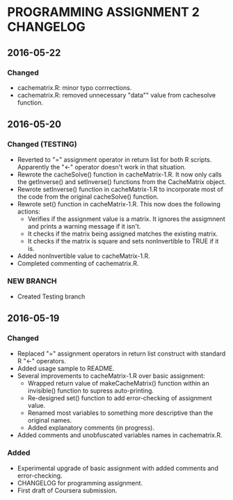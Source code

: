 #  PROGRAMMING ASSIGNMENT 2 CHANGELOG

## 2016-05-22

### Changed
- cachematrix.R: minor typo corrrections.
- cachematrix.R: removed unnecessary "data"" value from cachesolve function.

## 2016-05-20

### Changed (TESTING)
- Reverted to "=" assignment operator in return list for both R scripts.  Apparently the "<-" operator doesn't work in that situation.
- Rewrote the cacheSolve() function in cacheMatrix-1.R.  It now only calls the getInverse() and setInverse() functions from the CacheMatrix object.
- Rewrote setInverse() function in cacheMatrix-1.R to incorporate most of the code from the original cacheSolve() function.
- Rewrote set() function in cacheMatrix-1.R.  This now does the following actions:
    * Verifies if the assignment value is a matrix.  It ignores the assigmnent and prints a warning message if it isn't.
    * It checks if the matrix being assigned matches the existing matrix.
    * It checks if the matrix is square and sets nonInvertible to TRUE if it is.
- Added nonInvertible value to cacheMatrix-1.R.
- Completed commenting of cachematrix.R.

### NEW BRANCH
- Created Testing branch

## 2016-05-19

### Changed
- Replaced "=" assignment operators in return list construct with standard R "<-" operators.
- Added usage sample to README.
- Several improvements to cacheMatrix-1.R over basic assignment:
    * Wrapped return value of makeCacheMatrix() function within an invisible() function to supress auto-printing.
    * Re-designed set() function to add error-checking of assignment value.
    * Renamed most variables to something more descriptive than the original names.
    * Added explanatory comments (in progress).
- Added comments and unobfuscated variables names in cachematrix.R.

### Added
- Experimental upgrade of basic assignment with added comments and error-checking.
- CHANGELOG for programming assignment.
- First draft of Coursera submission.